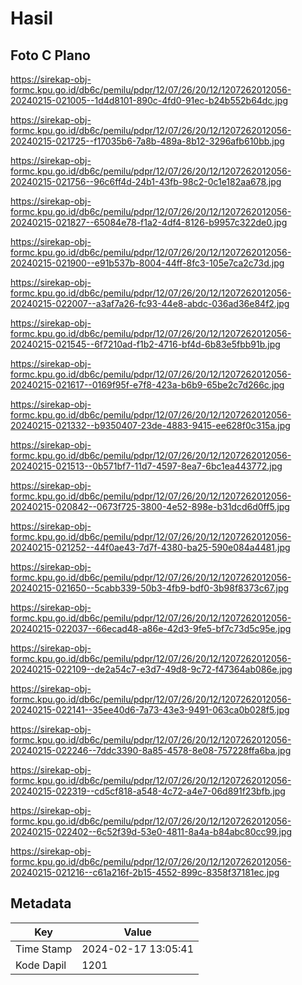 # Hasil

## Foto C Plano

https://sirekap-obj-formc.kpu.go.id/db6c/pemilu/pdpr/12/07/26/20/12/1207262012056-20240215-021005--1d4d8101-890c-4fd0-91ec-b24b552b64dc.jpg

https://sirekap-obj-formc.kpu.go.id/db6c/pemilu/pdpr/12/07/26/20/12/1207262012056-20240215-021725--f17035b6-7a8b-489a-8b12-3296afb610bb.jpg

https://sirekap-obj-formc.kpu.go.id/db6c/pemilu/pdpr/12/07/26/20/12/1207262012056-20240215-021756--96c6ff4d-24b1-43fb-98c2-0c1e182aa678.jpg

https://sirekap-obj-formc.kpu.go.id/db6c/pemilu/pdpr/12/07/26/20/12/1207262012056-20240215-021827--65084e78-f1a2-4df4-8126-b9957c322de0.jpg

https://sirekap-obj-formc.kpu.go.id/db6c/pemilu/pdpr/12/07/26/20/12/1207262012056-20240215-021900--e91b537b-8004-44ff-8fc3-105e7ca2c73d.jpg

https://sirekap-obj-formc.kpu.go.id/db6c/pemilu/pdpr/12/07/26/20/12/1207262012056-20240215-022007--a3af7a26-fc93-44e8-abdc-036ad36e84f2.jpg

https://sirekap-obj-formc.kpu.go.id/db6c/pemilu/pdpr/12/07/26/20/12/1207262012056-20240215-021545--6f7210ad-f1b2-4716-bf4d-6b83e5fbb91b.jpg

https://sirekap-obj-formc.kpu.go.id/db6c/pemilu/pdpr/12/07/26/20/12/1207262012056-20240215-021617--0169f95f-e7f8-423a-b6b9-65be2c7d266c.jpg

https://sirekap-obj-formc.kpu.go.id/db6c/pemilu/pdpr/12/07/26/20/12/1207262012056-20240215-021332--b9350407-23de-4883-9415-ee628f0c315a.jpg

https://sirekap-obj-formc.kpu.go.id/db6c/pemilu/pdpr/12/07/26/20/12/1207262012056-20240215-021513--0b571bf7-11d7-4597-8ea7-6bc1ea443772.jpg

https://sirekap-obj-formc.kpu.go.id/db6c/pemilu/pdpr/12/07/26/20/12/1207262012056-20240215-020842--0673f725-3800-4e52-898e-b31dcd6d0ff5.jpg

https://sirekap-obj-formc.kpu.go.id/db6c/pemilu/pdpr/12/07/26/20/12/1207262012056-20240215-021252--44f0ae43-7d7f-4380-ba25-590e084a4481.jpg

https://sirekap-obj-formc.kpu.go.id/db6c/pemilu/pdpr/12/07/26/20/12/1207262012056-20240215-021650--5cabb339-50b3-4fb9-bdf0-3b98f8373c67.jpg

https://sirekap-obj-formc.kpu.go.id/db6c/pemilu/pdpr/12/07/26/20/12/1207262012056-20240215-022037--66ecad48-a86e-42d3-9fe5-bf7c73d5c95e.jpg

https://sirekap-obj-formc.kpu.go.id/db6c/pemilu/pdpr/12/07/26/20/12/1207262012056-20240215-022109--de2a54c7-e3d7-49d8-9c72-f47364ab086e.jpg

https://sirekap-obj-formc.kpu.go.id/db6c/pemilu/pdpr/12/07/26/20/12/1207262012056-20240215-022141--35ee40d6-7a73-43e3-9491-063ca0b028f5.jpg

https://sirekap-obj-formc.kpu.go.id/db6c/pemilu/pdpr/12/07/26/20/12/1207262012056-20240215-022246--7ddc3390-8a85-4578-8e08-757228ffa6ba.jpg

https://sirekap-obj-formc.kpu.go.id/db6c/pemilu/pdpr/12/07/26/20/12/1207262012056-20240215-022319--cd5cf818-a548-4c72-a4e7-06d891f23bfb.jpg

https://sirekap-obj-formc.kpu.go.id/db6c/pemilu/pdpr/12/07/26/20/12/1207262012056-20240215-022402--6c52f39d-53e0-4811-8a4a-b84abc80cc99.jpg

https://sirekap-obj-formc.kpu.go.id/db6c/pemilu/pdpr/12/07/26/20/12/1207262012056-20240215-021216--c61a216f-2b15-4552-899c-8358f37181ec.jpg


## Metadata

| Key        | Value               |
| ---------- | ------------------- |
| Time Stamp | 2024-02-17 13:05:41 |
| Kode Dapil | 1201                |



